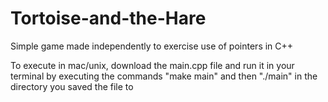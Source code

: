 # Tortoise-and-the-Hare
Simple game made independently to exercise use of pointers in C++

To execute in mac/unix, download the main.cpp file and run it in your terminal by executing the commands "make main" and then "./main" in the directory you saved the file to
